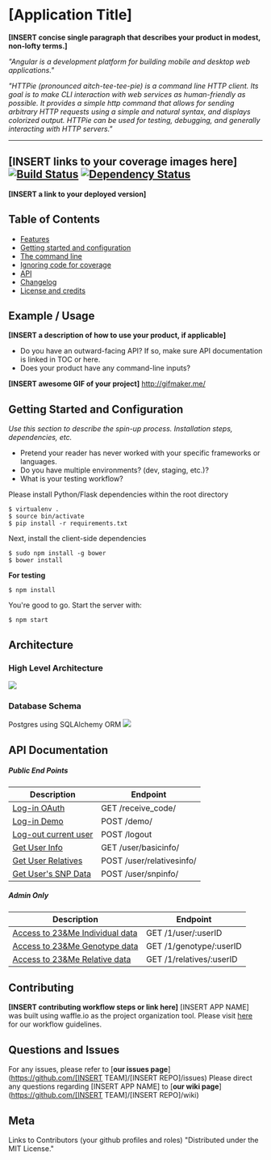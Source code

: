 # [Application Title]
**[INSERT concise single paragraph that describes your product in modest, non-lofty terms.]**

_"Angular is a development platform for building mobile and desktop web applications."_

_"HTTPie (pronounced aitch-tee-tee-pie) is a command line HTTP client. Its goal is to make CLI interaction with web services as human-friendly as possible. It provides a simple http command that allows for sending arbitrary HTTP requests using a simple and natural syntax, and displays colorized output. HTTPie can be used for testing, debugging, and generally interacting with HTTP servers."_

--------------------
**[INSERT links to your coverage images here]**
[![Build Status](https://secure.travis-ci.org/gotwarlost/istanbul.png)](http://travis-ci.org/gotwarlost/istanbul) [![Dependency Status](https://gemnasium.com/gotwarlost/istanbul.png)](https://gemnasium.com/gotwarlost/istanbul)
--------------------

**[INSERT a link to your deployed version]**

## Table of Contents 
* [Features](#features)
* [Getting started and configuration](#getting-started)
* [The command line](#the-command-line)
* [Ignoring code for coverage](#ignoring-code-for-coverage)
* [API](#api)
* [Changelog](https://github.com/gotwarlost/istanbul/blob/master/CHANGELOG.md)
* [License and credits](#license)

## Example / Usage
**[INSERT a description of how to use your product, if applicable]**
* Do you have an outward-facing API? If so, make sure API documentation is linked in TOC or here.
* Does your product have any command-line inputs?

**[INSERT awesome GIF of your project]**
http://gifmaker.me/

## Getting Started and Configuration
_Use this section to describe the spin-up process. Installation steps, dependencies, etc._
* Pretend your reader has never worked with your specific frameworks or languages. 
* Do you have multiple environments? (dev, staging, etc.)?
* What is your testing workflow?

Please install Python/Flask dependencies within the root directory
```
$ virtualenv .
$ source bin/activate
$ pip install -r requirements.txt
```

Next, install the client-side dependencies
```
$ sudo npm install -g bower
$ bower install
```
**For testing**
```
$ npm install
```

You're good to go. Start the server with:
```
$ npm start
```

## Architecture
### High Level Architecture
![](http://i64.tinypic.com/2zpp661.png)
### Database Schema
Postgres using SQLAlchemy ORM
![](http://i68.tinypic.com/23i6plz.jpg)

## API Documentation
##### Public End Points
|Description|Endpoint|
|---|---|
|[Log-in OAuth](#get-receive_code)|GET /receive_code/|
|[Log-in Demo](#post-demo)|POST /demo/|
|[Log-out current user](#post-logout)|POST /logout|
|[Get User Info](#get-userbasicinfo)|GET /user/basicinfo/|
|[Get User Relatives](#post-userrelativesinfo)|POST /user/relativesinfo/|
|[Get User's SNP Data](#post-usersnpinfo)|POST /user/snpinfo/|

##### Admin Only
|Description|Endpoint|
|---|---|
|[Access to 23&Me Individual data](#get-1useruserid)|GET /1/user/:userID|
|[Access to 23&Me Genotype data](#get-1genotypeuserid)|GET /1/genotype/:userID|
|[Access to 23&Me Relative data](#get-1relativesuserid)|GET /1/relatives/:userID|

## Contributing
**[INSERT contributing workflow steps or link here]**
[INSERT APP NAME] was built using waffle.io as the project organization tool.
Please visit [here](gitflow.md) for our workflow guidelines.

## Questions and Issues
For any issues, please refer to [**our issues page**](https://github.com/[INSERT TEAM]/[INSERT REPO]/issues)
Please direct any questions regarding [INSERT APP NAME] to [**our wiki page**](https://github.com/[INSERT TEAM]/[INSERT REPO]/wiki)

## Meta
Links to Contributors (your github profiles and roles)
"Distributed under the MIT License."







